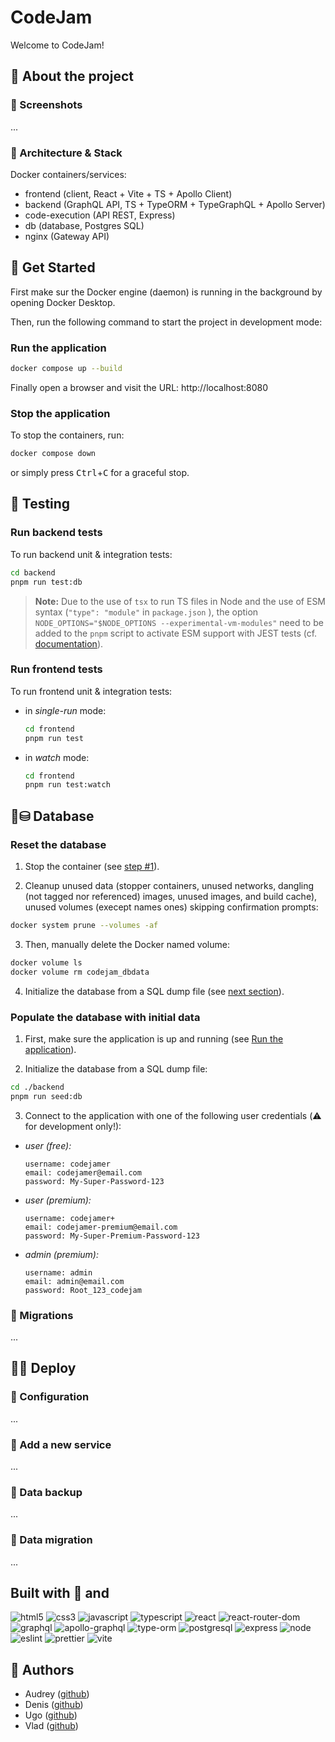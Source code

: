 # CodeJam

Welcome to CodeJam!

## 🚧 About the project

### 🚧 Screenshots

...

### 🚧 Architecture & Stack

Docker containers/services:

- frontend (client, React + Vite + TS + Apollo Client)
- backend (GraphQL API, TS + TypeORM + TypeGraphQL + Apollo Server)
- code-execution (API REST, Express)
- db (database, Postgres SQL)
- nginx (Gateway API)

## 🏁 Get Started

First make sur the Docker engine (daemon) is running in the background by opening Docker Desktop.

Then, run the following command to start the project in development mode:

### Run the application

```sh
docker compose up --build
```

Finally open a browser and visit the URL: http://localhost:8080

### Stop the application

To stop the containers, run:

```sh
docker compose down
```

or simply press <kbd>Ctrl</kbd>+<kbd>C</kbd> for a graceful stop.

## 🧪 Testing

### Run backend tests

To run backend unit & integration tests:

```sh
cd backend
pnpm run test:db
```

> **Note:**
> Due to the use of `tsx` to run TS files in Node and the use of ESM syntax (`"type": "module"` in `package.json` ), the option `NODE_OPTIONS="$NODE_OPTIONS --experimental-vm-modules"` need to be added to the `pnpm` script to activate ESM support with JEST tests
> (cf. [documentation](https://jestjs.io/docs/next/ecmascript-modules)).

### Run frontend tests

To run frontend unit & integration tests:

- in _single-run_ mode:

  ```sh
  cd frontend
  pnpm run test
  ```

- in _watch_ mode:

  ```sh
  cd frontend
  pnpm run test:watch
  ```

## 🚧⛁ Database

### Reset the database

1. Stop the container (see [step #1](#🚧Populate-the-database-with-initial-data)).

2. Cleanup unused data (stopper containers, unused networks, dangling (not tagged nor referenced) images, unused images, and build cache), unused volumes (execept names ones) skipping confirmation prompts:

```sh
docker system prune --volumes -af
```

3. Then, manually delete the Docker named volume:

```sh
docker volume ls
docker volume rm codejam_dbdata
```

4. Initialize the database from a SQL dump file (see [next section](#Populate-the-database-with-initial-data)).

### Populate the database with initial data

1. First, make sure the application is up and running (see [Run the application](#Run-the-application)).

2. Initialize the database from a SQL dump file:

```sh
cd ./backend
pnpm run seed:db
```

3. Connect to the application with one of the following user credentials (⚠️ for development only!):

- _user (free):_

  ```
  username: codejamer
  email: codejamer@email.com
  password: My-Super-Password-123
  ```

- _user (premium):_

  ```
  username: codejamer+
  email: codejamer-premium@email.com
  password: My-Super-Premium-Password-123
  ```

- _admin (premium):_

  ```
  username: admin
  email: admin@email.com
  password: Root_123_codejam
  ```

### 🚧 Migrations

...

## 🚧🚀 Deploy

### 🚧 Configuration

...

### 🚧 Add a new service

...

### 🚧 Data backup

...

### 🚧 Data migration

...

## Built with 💖 and

![html5](https://img.shields.io/badge/HTML5-E34F26.svg?style=for-the-badge&logo=HTML5&logoColor=white)
![css3](https://img.shields.io/badge/CSS3-1572B6.svg?style=for-the-badge&logo=CSS3&logoColor=white)
![javascript](https://img.shields.io/badge/javascript-%23323330.svg?style=for-the-badge&logo=javascript&logoColor=%23F7DF1E)
![typescript](https://img.shields.io/badge/typescript-%23007ACC.svg?style=for-the-badge&logo=typescript&logoColor=white)
![react](https://img.shields.io/badge/React-61DAFB.svg?style=for-the-badge&logo=React&logoColor=black)
![react-router-dom](https://img.shields.io/badge/React%20Router-CA4245.svg?style=for-the-badge&logo=React-Router&logoColor=white)
![graphql](https://img.shields.io/badge/GraphQL-E10098.svg?style=for-the-badge&logo=GraphQL&logoColor=white)
![apollo-graphql](https://img.shields.io/badge/Apollo%20GraphQL-311C87.svg?style=for-the-badge&logo=Apollo-GraphQL&logoColor=white)
![type-orm](https://img.shields.io/badge/TypeORM-FE0803.svg?style=for-the-badge&logo=TypeORM&logoColor=white)
![postgresql](https://img.shields.io/badge/PostgreSQL-4169E1.svg?style=for-the-badge&logo=PostgreSQL&logoColor=white)
![express](https://img.shields.io/badge/express.js-%23404d59.svg?style=for-the-badge&logo=express&logoColor=%2361DAFB)
![node](https://img.shields.io/badge/node.js-6DA55F?style=for-the-badge&logo=node.js&logoColor=white)
![eslint](https://img.shields.io/badge/ESLint-4B3263?style=for-the-badge&logo=eslint&logoColor=white)
![prettier](https://img.shields.io/badge/prettier-1A2C34?style=for-the-badge&logo=prettier&logoColor=F7BA3E)
![vite](https://img.shields.io/badge/vite-%23646CFF.svg?style=for-the-badge&logo=vite&logoColor=white)

## 🚧 Authors

- Audrey ([github](https://github.com/audrey-donjon))
- Denis ([github](https://github.com/ddZ6ii))
- Ugo ([github](https://github.com/ugenjoy))
- Vlad ([github](https://github.com/codeIsHard2023))
